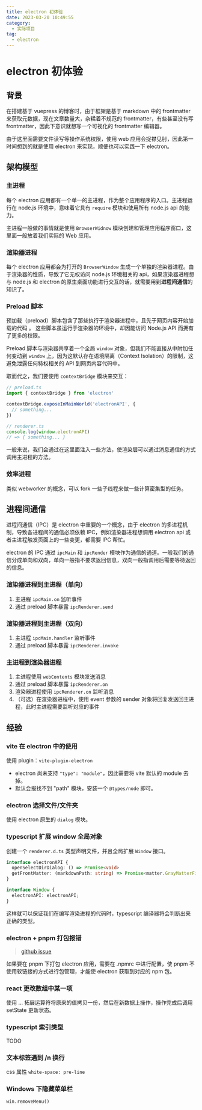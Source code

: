 ```yaml
---
title: electron 初体验
date: 2023-03-20 10:49:55
category:
  - 实际项目
tag:
  - electron
---
```


# electron 初体验

## 背景

在搭建基于 vuepress 的博客时，由于框架是基于 markdown 中的 frontmatter 来获取元数据，现在文章数量大，杂糅着不规范的 frontmatter，有些甚至没有写 frontmatter，因此下意识就想写一个可视化的 frontmatter 编辑器。

由于这里面需要文件读写等操作系统权限，使用 web 应用会捉襟见肘，因此第一时间想到的就是使用 electron 来实现，顺便也可以实践一下 electron。

## 架构模型

### 主进程

每个 electron 应用都有一个单一的主进程，作为整个应用程序的入口。主进程运行在 node.js 环境中，意味着它具有 `require` 模块和使用所有 node.js api 的能力。

主进程一般做的事情就是使用 `BrowserWidnow` 模块创建和管理应用程序窗口，这里面一般放着我们实际的 Web 应用。

### 渲染器进程

每个 electron 应用都会为打开的 `BrowserWindow` 生成一个单独的渲染器进程。由于渲染器的性质，导致了它无权访问 node.js 环境相关的 api，如果渲染器进程想与 node.js 和 electron 的原生桌面功能进行交互的话，就需要用到**进程间通信**的知识了。

### Preload 脚本

预加载（preload）脚本包含了那些执行于渲染器进程中，且先于网页内容开始加载的代码 。 这些脚本虽运行于渲染器的环境中，却因能访问 Node.js API 而拥有了更多的权限。

Preload 脚本与渲染器共享着一个全局 `window` 对象，但我们不能直接从中附加任何变动到 `window` 上，因为这默认存在语境隔离（Context Isolation）的限制，这避免泄露任何特权相关的 API 到网页内容代码中。

取而代之，我们要使用 `contextBridge` 模块来交互：

```typescript
// preload.ts
import { contextBridge } from 'electron'

contextBridge.exposeInMainWorld('electronAPI', {
  // something...
})
```

```typescript
// renderer.ts
console.log(window.electronAPI)
// => { something... }
```

一般来说，我们会通过在这里面注入一些方法，使渲染层可以通过消息通信的方式调用主进程的方法。

### 效率进程

类似 webworker 的概念，可以 fork 一些子线程来做一些计算密集型的任务。

## 进程间通信

进程间通信（IPC）是 electron 中重要的一个概念，由于 electron 的多进程机制，导致各进程间的通信必须依赖 IPC，例如渲染器进程想调用 electron api 或者主进程触发页面上的一些变更，都需要 IPC 帮忙。

electron 的 IPC 通过 `ipcMain` 和 `ipcRender` 模块作为通信的通道。一般我们的通信分成单向和双向，单向一般指不要求返回信息，双向一般指调用后需要等待返回的信息。

### 渲染器进程到主进程（单向）

1. 主进程 `ipcMain.on` 监听事件
2. 通过 preload 脚本暴露 `ipcRenderer.send`

### 渲染器进程到主进程（双向）

1. 主进程 `ipcMain.handler` 监听事件
2. 通过 preload 脚本暴露 `ipcRenderer.invoke`

### 主进程到渲染器进程

1. 主进程使用 `webContents` 模块发送消息
2. 通过 preload 脚本暴露 `ipcRenderer.on` 
3. 渲染器进程使用 `ipcRenderer.on` 监听消息
4. （可选）在渲染器进程中，使用 event 参数的 sender 对象将回复发送回主进程，此时主进程需要监听对应的事件

## 经验

### vite 在 electron 中的使用

使用 plugin：`vite-plugin-electron`

- electron 尚未支持 `"type": "module"`，因此需要将 vite 默认的 module 去掉。
- 默认会报找不到 "path" 模块，安装一个 `@types/node` 即可。

### electron 选择文件/文件夹

使用 electron 原生的 `dialog` 模块。

### typescript 扩展 window 全局对象

创建一个 `renderer.d.ts` 类型声明文件，并且全局扩展 `Window` 接口。

```typescript
interface electronAPI {
  openSelectDirDialog: () => Promise<void>
  getFrontMatter: (markdownPath: string) => Promise<matter.GrayMatterFile<string>>
}

interface Window {
  electronAPI: electronAPI;
}
```

这样就可以保证我们在编写渲染进程的代码时，typescript 编译器将会判断出来正确的类型。

### electron + pnpm 打包报错

> [github issue](https://github.com/electron-userland/electron-builder/issues/6289#issuecomment-1042620422)

如果要在 pnpm 下打包 electron 应用，需要在 .npmrc 中进行配置，使 pnpm 不使用软链接的方式进行包管理，才能使 electron 获取到对应的 npm 包。

### react 更改数组中某一项

使用 ... 拓展运算符将原来的值拷贝一份，然后在新数据上操作，操作完成后调用 setState 更新状态。

### typescript 索引类型

TODO

### 文本标签遇到 /n 换行

css 属性 `white-space: pre-line`

### Windows 下隐藏菜单栏

`win.removeMenu()`